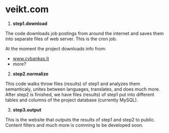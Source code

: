 # veikt.com

  1. **step1.download** 

 The code downloads job postings from around the internet and saves them into separate files of web server. This is the cron job.
 
 At the moment the project downloads info from: 
 - www.cvbankas.lt
 - more?


  2. **step2.normalize** 
  
  This code walks throw files (results) of step1 and analyzes them semanticaly, unites between languages, translates, and does much more. After step2 is finished, we have files (results) of step1 put into different tables and columns of the project database (currently MySQL).
 
  3. **step3.output** 
  
  This is the website that outputs the results of step1 and step2 to public. Content filters and much more is comming to be developed soon.

